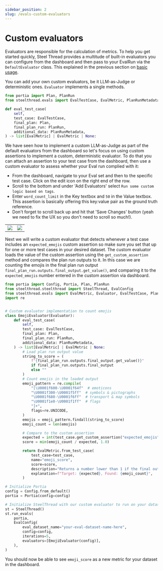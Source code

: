 ```yaml
---
sidebar_position: 2
slug: /evals-custom-evaluators
---
```


# Custom evaluators

Evaluators are responsible for the calculation of metrics. To help you get started quickly, Steel Thread provides a multitude of built-in evaluators you can configure from the dashboard and then pass to your EvalRun via the `DefaultEvaluator` class. This explained in the previous section on [basic usage](/evals-overview).

You can add your own custom evaluators, be it LLM-as-Judge or deterministic ones. `Evaluator` implements a single methods.

```python
from portia import Plan, PlanRun
from steelthread.evals import EvalTestCase, EvalMetric, PlanRunMetadata

def eval_test_case(
    self,
    test_case: EvalTestCase,
    final_plan: Plan,
    final_plan_run: PlanRun,
    additional_data: PlanRunMetadata,
) -> list[EvalMetric] | EvalMetric | None:
```

We have seen how to implement a custom LLM-as-Judge as part of the default evaluators from the dashboard so let's focus on using custom assertions to implement a custom, deterministic evaluator. To do that you can attach an assertion to your test case from the dashboard, then use a custom evaluator to assess whether your Eval run complied with it:
* From the dashboard, navigate to your Eval set and then to the specific test case. Click on the edit icon on the right end of the row.
* Scroll to the bottom and under 'Add Evaluators' select `Run some custom logic based on tags`.
* Enter `word_count_limit` in the Key textbox and `50` in the Value textbox. This assertion is basically offering this key:value pair as the ground truth reference.
* Don't forget to scroll back up and hit that 'Save Changes' button (yeah we need to fix the UX so you don't need to scroll so much!).

<table style={{ border: 'none', borderCollapse: 'collapse' }}>
<tr>
    <td><img src="/img/custom_assertion_1.png"></img></td>
    <td><img src="/img/custom_assertion_2.png"></img></td>
</tr>
</table>

Next we will write a custom evaluator that detects whenever a test case includes an `expected_emojis` custom assertion so make sure you set that up for one or more test cases in your desired dataset. The custom evaluator loads the value of the custom assertion using the `get_custom_assertion` method and compares the plan run outputs to it. In this case we are counting the emojis in the final plan run output `final_plan_run.outputs.final_output.get_value()`, and comparing it to the `expected_emojis` number entered in the custom assertion via dashboard.

```python
from portia import Config, Portia, Plan, PlanRun
from steelthread.steelthread import SteelThread, EvalConfig
from steelthread.evals import EvalMetric, Evaluator, EvalTestCase, PlanRunMetadata
import re


# Custom evaluator implementation to count emojis
class EmojiEvaluator(Evaluator):
    def eval_test_case(
        self,
        test_case: EvalTestCase,
        final_plan: Plan,  
        final_plan_run: PlanRun,
        additional_data: PlanRunMetadata,  
    ) -> list[EvalMetric] | EvalMetric | None:
        # Load plan run output value
        string_to_score = (
            f"{final_plan_run.outputs.final_output.get_value()}"
            if final_plan_run.outputs.final_output
            else ""
        )
        # Count emojis in the loaded output
        emoji_pattern = re.compile(
            "[\U0001f600-\U0001f64f"  # emoticons
            "\U0001f300-\U0001f5ff"  # symbols & pictographs
            "\U0001f680-\U0001f6ff"  # transport & map symbols
            "\U0001f1e0-\U0001f1ff"  # flags
            "]+",
            flags=re.UNICODE,
        )
        emojis = emoji_pattern.findall(string_to_score)
        emoji_count = len(emojis)

        # Compare to the custom assertion
        expected = int(test_case.get_custom_assertion("expected_emojis") or 2)
        score = min(emoji_count / expected, 1.0)

        return EvalMetric.from_test_case(
            test_case=test_case,
            name="emoji_score",
            score=score,
            description="Returns a number lower than 1 if the final output is below max emoji count"
            explanation=f"Target: {expected}, Found: {emoji_count}",
        )

# Initialize Portia
config = Config.from_default()
portia = Portia(config=config)

# Initialize SteelThread with our custom evaluator to run on your dataset
st = SteelThread()
st.run_evals(
    portia,
    EvalConfig(
        eval_dataset_name="your-eval-dataset-name-here",
        config=config,
        iterations=5,
        evaluators=[EmojiEvaluator(config)],
    ),
)
```

You should now be able to see `emoji_score` as a new metric for your dataset in the dashboard. 